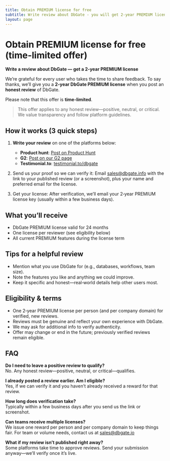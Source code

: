 ```yaml
---
title: Obtain PREMIUM license for free
subtitle: Write review about DbGate - you will get 2-year PREMIUM license
layout: page
---
```


# Obtain PREMIUM license for free (time-limited offer)

**Write a review about DbGate — get a 2‑year PREMIUM license**

We’re grateful for every user who takes the time to share feedback. To say thanks, we’ll give you a **2‑year DbGate PREMIUM license** when you post an **honest review** of DbGate.

Please note that this offer is **time-limited**.

> This offer applies to any honest review—positive, neutral, or critical. We value transparency and follow platform guidelines.

##  How it works (3 quick steps)
1. **Write your review** on one of the platforms below:
    * **Product hunt**: [Post on Product Hunt](https://www.producthunt.com/products/dbgate)
    * **G2**: [Post on our G2 page](https://www.g2.com/products/dbgate/reviews)
    * **Testimonial.to**: [testimonial.to/dbgate](https://testimonial.to/dbgate)

1. Send us your proof so we can verify it:
   Email sales@dbgate.info with the link to your published review (or a screenshot), plus your name and preferred email for the license.

1. Get your license:
   After verification, we’ll email your 2‑year PREMIUM license key (usually within a few business days).


## What you’ll receive
- DbGate PREMIUM license valid for 24 months
- One license per reviewer (see eligibility below)
- All current PREMIUM features during the license term

## Tips for a helpful review
- Mention what you use DbGate for (e.g., databases, workflows, team size).
- Note the features you like and anything we could improve.
- Keep it specific and honest—real‑world details help other users most.

## Eligibility & terms
- One 2‑year PREMIUM license per person (and per company domain) for verified, new reviews.
- Reviews must be genuine and reflect your own experience with DbGate.
- We may ask for additional info to verify authenticity.
- Offer may change or end in the future; previously verified reviews remain eligible.

## FAQ
**Do I need to leave a positive review to qualify?**  
No. Any honest review—positive, neutral, or critical—qualifies.

**I already posted a review earlier. Am I eligible?**  
Yes, if we can verify it and you haven’t already received a reward for that review.

**How long does verification take?**  
Typically within a few business days after you send us the link or screenshot.

**Can teams receive multiple licenses?**  
We issue one reward per person and per company domain to keep things fair. For team or volume needs, contact us at sales@dbgate.io

**What if my review isn’t published right away?**  
Some platforms take time to approve reviews. Send your submission anyway—we’ll verify once it’s live.